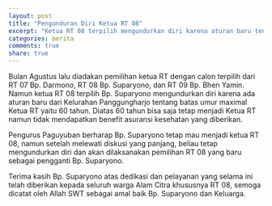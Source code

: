 ```yaml
---
layout: post
title: "Pengunduran Diri Ketua RT 08"
excerpt: "Ketua RT 08 terpilih mengundurkan diri karena aturan baru tentang batas umur maximal Ketua RT"
categories: berita
comments: true
share: true
---
```


Bulan Agustus lalu diadakan pemilihan ketua RT dengan calon terpilih dari RT 07 Bp. Darmono, RT 08 Bp. Suparyono, dan RT 09 Bp. Bhen Yamin. Namun ketua RT 08 terpilih Bp. Suparyono mengundurkan diri karena ada aturan baru dari Kelurahan Panggungharjo tentang batas umur maximal Ketua RT yaitu 60 tahun. Diatas 60 tahun bisa saja tetap menjadi Ketua RT namun tidak mendapatkan benefit asuransi kesehatan yang diberikan.

Pengurus Paguyuban berharap Bp. Suparyono tetap mau menjadi ketua RT 08, namun setelah melewati diskusi yang panjang, beliau tetap mengundurkan diri dan akan dilaksanakan pemilihan RT 08 yang baru sebagai pengganti Bp. Suparyono.

Terima kasih Bp. Suparyono atas dedikasi dan pelayanan yang selama ini telah diberikan kepada seluruh warga Alam Citra khususnya RT 08, semoga dicatat oleh Allah SWT sebagai amal baik Bp. Suparyono dan Keluarga.
